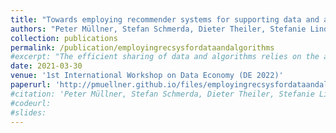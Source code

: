 ```yaml
---
title: "Towards employing recommender systems for supporting data and algorithm sharing"
authors: "Peter Müllner, Stefan Schmerda, Dieter Theiler, Stefanie Lindstaedt, and Dominik Kowald"
collection: publications
permalink: /publication/employingrecsysfordataandalgorithms
#excerpt: "The efficient sharing of data and algorithms relies on the active interplay between users, data providers, and algorithm providers. We identify six recommendation scenarios for supporting data and algorithm sharing, where four of these scenarios substantially differ from the traditional recommendation scenarios in e-commerce applications. We find that collaboration-based recommendations provide the most accurate recommendations in all scenarios. Plus, the recommendation accuracy strongly depends on the specific scenario, e.g., algorithm recommendations for users are a more difficult problem than algorithm recommendations for datasets. Finally, the content-based approach generates the least popularity-biased recommendations that cover the most datasets and algorithms."
date: 2021-03-30
venue: '1st International Workshop on Data Economy (DE 2022)'
paperurl: 'http://pmuellner.github.io/files/employingrecsysfordataandalgorithms.pdf'
#citation: 'Peter Müllner, Stefan Schmerda, Dieter Theiler, Stefanie Lindstaedt, and Dominik Kowald. 2022. Towards employing recommender systems for supporting data and algorithm sharing. In Proceedings of the 1st International Workshop on Data Economy (DE 2022). Association for Computing Machinery, New York, NY, USA, 8–14. https://doi.org/10.1145/3565011.3569055'
#codeurl: 
#slides:
---
```




